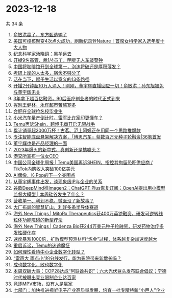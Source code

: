 # 2023-12-18

共 34 条

<!-- BEGIN 36KR -->
<!-- 最后更新时间 2023-12-18 03:02:38 +0800 -->
1. [俞敏洪赢了，东方甄选输了](https://36kr.com/p/2563444551067270)
1. [美国可控核聚变4次点火成功，刷新纪录登Nature！首席女科学家入选年度十大人物](https://36kr.com/p/2562969541305993)
1. [纪念科学家汤晓鸥：黑羊远去](https://36kr.com/p/2563453108233859)
1. [开掉9名高管，裁1/4员工，明星无人车敲警钟](https://36kr.com/p/2563554206000513)
1. [​中国将咖啡馆开到全球第一，泡沫将破还是厚积薄发？](https://36kr.com/p/2564134803301760)
1. [考研上岸的人太多，宿舍不够分了](https://36kr.com/p/2564149643060614)
1. [活在当下，赋予生活以意义的13条路径](https://36kr.com/p/2342330134353414)
1. [开播2分钟超10万人涌入！刚刚，董宇辉直播回应一切！俞敏洪：孙东旭被免与董宇辉无关](https://36kr.com/p/2563492648543620)
1. [3年拿下超百亿融资，90后医疗创业者的时代正式到来](https://36kr.com/p/2564088975337096)
1. [挥别王健林，永辉超市苦熬寒冬](https://36kr.com/p/2563358254292868)
1. [合肥在全球抢名校毕业生](https://36kr.com/p/2564275766126212)
1. [小米汽车量产倒计时，雷军比许家印更懂车？](https://36kr.com/p/2564280166064258)
1. [Temu再诉Shein，跨境电商开启无限战争](https://36kr.com/p/2564158425718913)
1. [累计销量超2000万杯！古茗、沪上阿姨正在用同一个思路推爆款](https://36kr.com/p/2564171730609539)
1. [专注智能底盘悬架解决方案，「博思汽车」获数百万元种子轮融资|36氪首发](https://36kr.com/p/2555002307860616)
1. [董宇辉也是产品经理的一面](https://36kr.com/p/2563189370348935)
1. [2023年爆火的新中式，真创新还是搞噱头？](https://36kr.com/p/2564469971248777)
1. [港交所宣布一位女CEO](https://36kr.com/p/2563198074054025)
1. [中国公司全球化周报 | Temu美国再诉SHEIN，指控其拘留恐吓供应商 / TikTok内购收入突破100亿美元](https://36kr.com/p/2563326724203911)
1. [AI偶像，K-Pop的下一个突围点](https://36kr.com/p/2562975015903109)
1. [从董宇辉事件出发，谈现象级IP与企业的关系](https://36kr.com/p/2564348190467459)
1. [谷歌DeepMind推Imagen2；ChatGPT Plus恢复订阅；OpenAI提出用小模型监督大模型 | 本周硅谷发生了什么？](https://36kr.com/p/2564662130255495)
1. [营收单一、利润不稳，微医没了新故事？](https://36kr.com/p/2564288517973385)
1. [大厂布局的智慧矿山，利好多条半导体赛道](https://36kr.com/p/2564316088788358)
1. [海外 New Things | MitoRx Therapeutics获400万英镑融资，研发可逆转线粒体功能障碍的新型疗法](https://36kr.com/p/2562157139207809)
1. [海外 New Things | Cadenza Bio获244万美元种子轮融资，研发药物治疗多发性硬化症](https://36kr.com/p/2562162192541056)
1. [速度暴涨1000倍，扩散模型预测材料“炼金”过程，体系越复杂加速度越大](https://36kr.com/p/2564394383025545)
1. [重启诉讼，Temu的迷途魔怔](https://36kr.com/p/2564515541180544)
1. [如何理性看待中小企业数字化转型？](https://36kr.com/p/2563247717262985)
1. [“雷声大 雨点小”的分线发行，能为影院带来新增长吗？](https://36kr.com/p/2564302492016772)
1. [成也数字化，败也数字化](https://36kr.com/p/2564088788428163)
1. [本周双碳大事：COP28达成“阿联酋共识”；六大光伏巨头发布联合倡议；宁德时代被曝出竞业限制企业达百家](https://36kr.com/p/2564627270280585)
1. [竞逐MPV市场，没有人是赢家](https://36kr.com/p/2564118490621320)
1. [七部门：加快推进视听电子产业高质量发展，培育一批专精特新“小巨人”企业](https://36kr.com/p/2564580039058822)
<!-- END 36KR -->